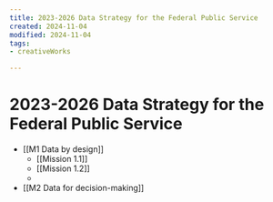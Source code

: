 ```yaml
---
title: 2023-2026 Data Strategy for the Federal Public Service
created: 2024-11-04
modified: 2024-11-04
tags: 
- creativeWorks

---
```

# 2023-2026 Data Strategy for the Federal Public Service
- [[M1 Data by design]]
	- [[Mission 1.1]]
	- [[Mission 1.2]]
	- 
- [[M2 Data for decision-making]]